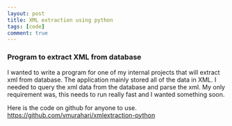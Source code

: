 ```yaml
---
layout: post
title: XML extraction using python
tags: [code]
comment: true
---
```


### Program to extract XML from database

I wanted to write a program for one of my internal projects that will extract xml from database. The application mainly stored all of the data in XML. I needed to query the xml data from the database and parse the xml. My only requirement was, this needs to run really fast and I wanted something soon. 

Here is the code on github for anyone to use. 
https://github.com/vmurahari/xmlextraction-python
